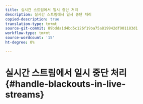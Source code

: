 ```yaml
---
title: 실시간 스트림에서 일시 중단 처리
description: 실시간 스트림에서 일시 중단 처리
copied-description: true
translation-type: tm+mt
source-git-commit: 89bdda1d4bd5c126f19ba75a819942df901183d1
workflow-type: tm+mt
source-wordcount: '15'
ht-degree: 0%

---
```



# 실시간 스트림에서 일시 중단 처리{#handle-blackouts-in-live-streams}
